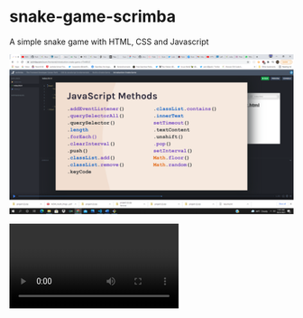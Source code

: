 # snake-game-scrimba

A simple snake game with HTML, CSS and Javascript

![Javascript methods learnt](/images/Screenshot.png)

![snake game video](/snakegame.mp4)
